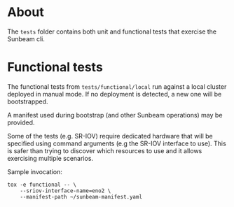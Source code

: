 About
=====

The `tests` folder contains both unit and functional tests that exercise
the Sunbeam cli.

Functional tests
================

The functional tests from `tests/functional/local` run against a local
cluster deployed in manual mode. If no deployment is detected, a new one
will be bootstrapped.

A manifest used during bootstrap (and other Sunbeam operations) may be
provided.

Some of the tests (e.g. SR-IOV) require dedicated hardware that will
be specified using command arguments (e.g the SR-IOV interface to use).
This is safer than trying to discover which resources to use and it allows
exercising multiple scenarios.

Sample invocation:

```
tox -e functional -- \
	--sriov-interface-name=eno2 \
	--manifest-path ~/sunbeam-manifest.yaml
```
